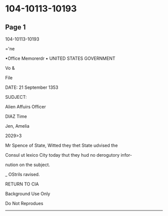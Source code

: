 # 104-10113-10193

## Page 1

104-10113-10193

='ne

•Office Memorerdr • UNITED STATES GOVERNMENT

Vo &

File

DATE: 21 September 1353

SUDJECT:

Alien Affuirs Officer

DIAZ Time

Jen, Amelia

2029>3

Mr Spence of State, Witted they thet State udvised the

Consul ut lexico City today thut they hud no derogutory infor-

nution on the subject.

_ OStrils ravised.

RETURN TO CIA

Background Use Only

Do Not Reprodues

---

